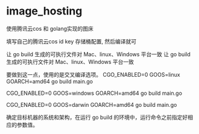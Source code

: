 # image_hosting
使用腾讯云cos 和 golang实现的图床

填写自己的腾讯云cos  id  key 存储桶配置, 然后编译就可


让 go build 生成的可执行文件对 Mac、linux、Windows 平台一致
让 go build 生成的可执行文件对 Mac、linux、Windows 平台一致
 

要做到这一点，使用的是交叉编译选项。
CGO_ENABLED=0 GOOS=linux GOARCH=amd64 go build main.go

CGO_ENABLED=0 GOOS=windows GOARCH=amd64 go build main.go

CGO_ENABLED=0 GOOS=darwin GOARCH=amd64 go build main.go

确定目标机器的系统和架构，在运行 go build 的环境中，运行命令之前指定好相应的参数值。
